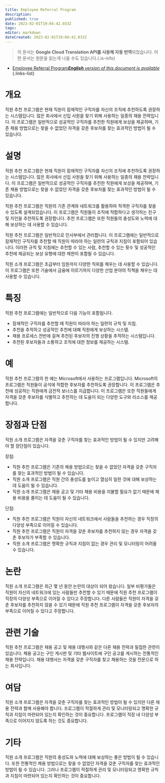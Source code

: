 ```yaml
---
title: Employee Referral Program
description: 
published: true
date: 2023-02-01T19:04:42.033Z
tags: 
editor: markdown
dateCreated: 2023-02-01T19:04:42.033Z
---
```


> 이 문서는 **Google Cloud Translation API를 사용해 자동 번역**되었습니다.
어떤 문서는 원문을 읽는게 나을 수도 있습니다.{.is-info}

- [Employee Referral Program***English** version of this document is available*](/en/Knowledge-base/Dictionary/employee-referral-program)
{.links-list}

# 개요
직원 추천 프로그램은 현재 직원이 잠재적인 구직자를 자신의 조직에 추천하도록 권장하는 시스템입니다. 많은 회사에서 신입 사원을 찾기 위해 사용하는 일종의 채용 전략입니다. 이 프로그램은 일반적으로 성공적인 구직자를 추천한 직원에게 보상을 제공하며, 기존 채용 방법으로는 찾을 수 없었던 자격을 갖춘 후보자를 찾는 효과적인 방법이 될 수 있습니다.

# 설명
직원 추천 프로그램은 현재 직원이 잠재적인 구직자를 자신의 조직에 추천하도록 권장하는 시스템입니다. 많은 회사에서 신입 사원을 찾기 위해 사용하는 일종의 채용 전략입니다. 이 프로그램은 일반적으로 성공적인 구직자를 추천한 직원에게 보상을 제공하며, 기존 채용 방법으로는 찾을 수 없었던 자격을 갖춘 후보자를 찾는 효과적인 방법이 될 수 있습니다.

직원 추천 프로그램은 직원의 기존 관계와 네트워크를 활용하여 적격한 구직자를 찾을 수 있도록 설계되었습니다. 이 프로그램은 직원들이 조직에 적합하다고 생각하는 친구 및 지인을 추천하도록 권장합니다. 추천 프로그램은 또한 직원들의 충성도와 노력에 대해 보상하는 데 사용할 수 있습니다.

직원 추천 프로그램은 일반적으로 인사부에서 관리합니다. 이 프로그램에는 일반적으로 잠재적인 구직자를 추천할 때 직원이 따라야 하는 일련의 규칙과 지침이 포함되어 있습니다. 이러한 규칙 및 지침에는 추천할 수 있는 사람, 추천할 수 있는 횟수 및 성공적인 추천에 제공되는 보상 유형에 대한 제한이 포함될 수 있습니다.

직원 소개 프로그램은 초급부터 임원까지 다양한 직위를 채우는 데 사용할 수 있습니다. 이 프로그램은 또한 기술에서 금융에 이르기까지 다양한 산업 분야의 직책을 채우는 데 사용할 수 있습니다.

# 특징
직원 추천 프로그램에는 일반적으로 다음 기능이 포함됩니다.

- 잠재적인 구직자를 추천할 때 직원이 따라야 하는 일련의 규칙 및 지침.
- 추천을 추적하고 성공적인 추천에 대해 직원에게 보상하는 시스템.
- 채용 프로세스 전반에 걸쳐 추천된 후보자의 진행 상황을 추적하는 시스템입니다.
- 추천된 후보자들과 소통하고 조직에 대한 정보를 제공하는 시스템.

# 예
직원 추천 프로그램의 한 예는 Microsoft에서 사용하는 프로그램입니다. Microsoft의 프로그램은 직원들이 공석에 적합한 후보자를 추천하도록 권장합니다. 이 프로그램은 추천에 성공하는 직원에게 금전적 보너스를 지급합니다. 이 프로그램은 또한 직원들에게 자격을 갖춘 후보자를 식별하고 추천하는 데 도움이 되는 다양한 도구와 리소스를 제공합니다.

# 장점과 단점
직원 소개 프로그램은 자격을 갖춘 구직자를 찾는 효과적인 방법이 될 수 있지만 고려해야 할 장단점이 있습니다.

장점:

- 직원 추천 프로그램은 기존의 채용 방법으로는 찾을 수 없었던 자격을 갖춘 구직자를 찾는 효과적인 방법이 될 수 있습니다.
- 직원 소개 프로그램은 직원 간의 충성도를 높이고 열심히 일한 것에 대해 보상하는 데 도움이 될 수 있습니다.
- 직원 소개 프로그램은 채용 공고 및 기타 채용 비용을 지불할 필요가 없기 때문에 채용 비용을 줄이는 데 도움이 될 수 있습니다.

단점:

- 직원 추천 프로그램은 직원이 자신의 네트워크에서 사람들을 추천하는 경우 직장의 다양성 부족으로 이어질 수 있습니다.
- 직원 추천 프로그램은 직원이 자격을 갖춘 후보자를 추천하지 않는 경우 자격을 갖춘 후보자가 부족할 수 있습니다.
- 직원 소개 프로그램은 명확한 규칙과 지침이 없는 경우 관리 및 모니터링이 어려울 수 있습니다.

# 논란
직원 소개 프로그램은 최근 몇 년 동안 논란의 대상이 되어 왔습니다. 일부 비평가들은 직원이 자신의 네트워크에 있는 사람들만 추천할 수 있기 때문에 직원 추천 프로그램이 직장의 다양성 부족으로 이어질 수 있다고 주장합니다. 다른 사람들은 직원이 자격을 갖춘 후보자를 추천하지 않을 수 있기 때문에 직원 추천 프로그램이 자격을 갖춘 후보자의 부족으로 이어질 수 있다고 주장합니다.

# 관련 기술
직원 추천 프로그램은 채용 공고 및 채용 대행사와 같은 다른 채용 전략과 밀접한 관련이 있습니다. 채용 공고는 구인 게시판 및 기타 웹사이트에 구인 공고를 게시하는 전통적인 채용 전략입니다. 채용 대행사는 자격을 갖춘 구직자를 찾고 채용하는 것을 전문으로 하는 회사입니다.

# 여담
직원 소개 프로그램은 자격을 갖춘 구직자를 찾는 효과적인 방법이 될 수 있지만 다른 채용 전략과 함께 사용해야 합니다. 프로그램이 적절하게 관리 및 모니터링되고 명확한 규칙과 지침이 마련되어 있는지 확인하는 것이 중요합니다. 프로그램이 직장 내 다양성 부족으로 이어지지 않도록 하는 것도 중요합니다.

# 기타
직원 소개 프로그램은 직원의 충성도와 노력에 대해 보상하는 좋은 방법이 될 수 있습니다. 또한 전통적인 채용 방법으로는 찾을 수 없었던 자격을 갖춘 구직자를 찾는 효과적인 방법이 될 수 있습니다. 그러나 프로그램이 적절하게 관리 및 모니터링되고 명확한 규칙과 지침이 마련되어 있는지 확인하는 것이 중요합니다.